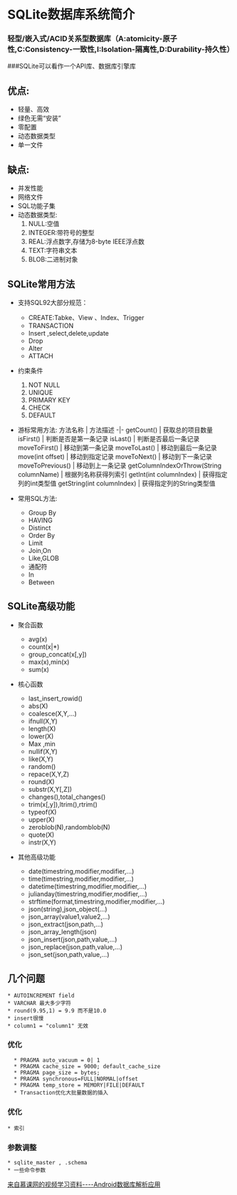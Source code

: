  # SQLite数据库系统简介
 ### 轻型/嵌入式/ACID关系型数据库（A:atomicity-原子性,C:Consistency-一致性,I:Isolation-隔离性,D:Durability-持久性）
 ###SQLite可以看作一个API库、数据库引擎库

 ## 优点:
 * 轻量、高效
 * 绿色无需“安装”
 * 零配置
 * 动态数据类型
 * 单一文件

 ## 缺点:
 * 并发性能
 * 网络文件
 * SQL功能子集
 * 动态数据类型:
    1. NULL:空值
    2. INTEGER:带符号的整型
    3. REAL:浮点数字,存储为8-byte IEEE浮点数
    4. TEXT:字符串文本
    5. BLOB:二进制对象

 ## SQLite常用方法
 * 支持SQL92大部分规范：
      * CREATE:Tabke、View 、Index、Trigger
      * TRANSACTION
      * Insert ,select,delete,update
      * Drop
      * Alter
      * ATTACH

 * 约束条件
     1. NOT NULL
     2. UNIQUE
     3. PRIMARY KEY
     4. CHECK
     5. DEFAULT

 * 游标常用方法:
     方法名称 | 方法描述
     -|-
     getCount() |  获取总的项目数量
     isFirst() | 判断是否是第一条记录
     isLast() | 判断是否最后一条记录
     moveToFirst() | 移动到第一条记录
     moveToLast() | 移动到最后一条记录
     move(int offset) | 移动到指定记录
     moveToNext() | 移动到下一条记录
     moveToPrevious() | 移动到上一条记录
     getColumnIndexOrThrow(String columnName) | 根据列名称获得列索引
     getInt(int columnIndex) | 获得指定列的int类型值
     getString(int columnIndex) | 获得指定列的String类型值

 * 常用SQL方法:
     * Group By
     * HAVING
     * Distinct
     * Order By
     * Limit
     * Join,On
     * Like,GLOB
     * 通配符
     * In
     * Between


## SQLite高级功能
  * 聚合函数
    * avg(x)
    * count(x|*)
    * group_concat(x[,y])
    * max(x),min(x)
    * sum(x)

  * 核心函数
    * last_insert_rowid()
    * abs(X)
    * coalesce(X,Y,...)
    * ifnull(X,Y)
    * length(X)
    * lower(X)
    * Max ,min
    * nullif(X,Y)
    * like(X,Y)
    * random()
    * repace(X,Y,Z)
    * round(X)
    * substr(X,Y[,Z])
    * changes(),total_changes()
    * trim(x[,y]),ltrim(),rtrim()
    * typeof(X)
    * upper(X)
    * zeroblob(N),randomblob(N)
    * quote(X)
    * instr(X,Y)


  * 其他高级功能
    * date(timestring,modifier,modifier,...)
    * time(timestring,modifier,modifier,...)
    * datetime(timestring,modifier,modifier,...)
    * julianday(timestring,modifier,modifier,...)
    * strftime(format,timestring,modifier,modifier,...)
    * json(string),json_object(...)
    * json_array(value1,value2,...)
    * json_extract(json,path,...)
    * json_array_length(json)
    * json_insert(json,path,value,...)
    * json_replace(json,path,value,...)
    * json_set(json,path,value,...)

## 几个问题
    * AUTOINCREMENT field
    * VARCHAR 最大多少字符
    * round(9.95,1) = 9.9 而不是10.0
    * insert很慢
    * column1 = "column1" 无效

  ### 优化
      * PRAGMA auto_vacuum = 0| 1
      * PRAGMA cache_size = 9000; default_cache_size
      * PRAGMA page_size = bytes;
      * PRAGMA synchronous=FULL|NORMAL|offset
      * PRAGMA temp_store = MEMORY|FILE|DEFAULT
      * Transaction优化大批量数据的插入

### 优化
    * 索引

### 参数调整
    * sqlite_master , .schema
    * 一些命令参数

[来自慕课网的视频学习资料----Android数据库解析应用](https://www.imooc.com/learn/734)
